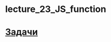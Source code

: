 # lecture_23_JS_function

#  [Задачи ](https://github.com/schoolteacherMP/lecture_23_JS/blob/main/tasks.md)  
